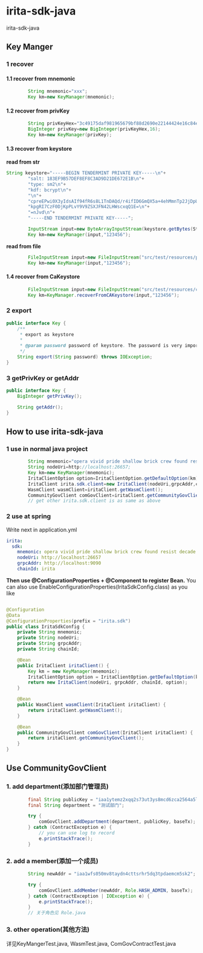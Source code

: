 # irita-sdk-java

irita-sdk-java

## Key Manger

### 1 recover

#### 1.1 recover from mnemonic

```java
        String mnemonic="xxx";
        Key km=new KeyManager(mnemonic);
```

#### 1.2 recover from privKey

```java
        String privKeyHex="3c49175daf981965679bf88d2690e22144424e16c84e9d397ddb58b63603eeec";
        BigInteger privKey=new BigInteger(privKeyHex,16);
        Key km=new KeyManager(privKey);
```

#### 1.3 recover from keystore

**read from str**

```java
String keystore="-----BEGIN TENDERMINT PRIVATE KEY-----\n"+
        "salt: 183EF9B57DEF8EF8C3AD9D21DE672E1B\n"+
        "type: sm2\n"+
        "kdf: bcrypt\n"+
        "\n"+
        "cpreEPwi0X3yIdsAIf94fR6s8L1TnDAQd/r4ifID6GmQX5a+4ehMmnTp2JjDpUe5\n"+
        "kpgRI7CzF0DjKpPLvY9V9ZSXJFN42LHWscxqQ1E=\n"+
        "=nJvd\n"+
        "-----END TENDERMINT PRIVATE KEY-----";

        InputStream input=new ByteArrayInputStream(keystore.getBytes(StandardCharsets.UTF_8));
        Key km=new KeyManager(input,"123456");
```

**read from file**

```java
        FileInputStream input=new FileInputStream("src/test/resources/priv.key");
        Key km=new KeyManager(input,"123456");
```

#### 1.4 recover from CaKeystore

```java
        FileInputStream input=new FileInputStream("src/test/resources/ca.JKS");
        Key km=KeyManager.recoverFromCAKeystore(input,"123456");
```

### 2 export

```java
public interface Key {
    /**
     * export as keystore
     *
     * @param password password of keystore. The password is very important for recovery, so never forget it
     */
    String export(String password) throws IOException;
}
```

### 3 getPrivKey or getAddr

```java
public interface Key {
    BigInteger getPrivKey();

    String getAddr();
}
```

## How to use irita-sdk-java

### 1 use in normal java project

```java
        String mnemonic="opera vivid pride shallow brick crew found resist decade neck expect apple chalk belt sick author know try tank detail tree impact hand best";
        String nodeUri=http://localhost:26657;
        Key km=new KeyManager(mnemonic);
        IritaClientOption option=IritaClientOption.getDefaultOption(km);
        IritaClient irita.sdk.client=new IritaClient(nodeUri,grpcAddr,chainId,option);
        WasmClient wasmClient=iritaClient.getWasmClient();
        CommunityGovClient comGovClient=iritaClient.getCommunityGovClient();
        // get other irita.sdk.client is as same as above
```

### 2 use at spring

Write next in application.yml

```yaml
irita:
  sdk:
    mnemonic: opera vivid pride shallow brick crew found resist decade neck expect apple chalk belt sick author know try tank detail tree impact hand best
    nodeUri: http://localhost:26657
    grpcAddr: http://localhost:9090
    chainId: irita
```

**Then use @ConfigurationProperties + @Component to register Bean.**
You can also use EnableConfigurationProperties(IritaSdkConfig.class) as you like

```java

@Configuration
@Data
@ConfigurationProperties(prefix = "irita.sdk")
public class IritaSdkConfig {
    private String mnemonic;
    private String nodeUri;
    private String grpcAddr;
    private String chainId;

    @Bean
    public IritaClient iritaClient() {
        Key km = new KeyManager(mnemonic);
        IritaClientOption option = IritaClientOption.getDefaultOption(km);
        return new IritaClient(nodeUri, grpcAddr, chainId, option);
    }

    @Bean
    public WasmClient wasmClient(IritaClient iritaClient) {
        return iritaClient.getWasmClient();
    }

    @Bean
    public CommunityGovClient comGovClient(IritaClient iritaClient) {
        return iritaClient.getCommunityGovClient();
    }
}
```
## Use CommunityGovClient

### 1. add department(添加部门管理员)

```java
        final String publicKey = "iaa1ytemz2xqq2s73ut3ys8mcd6zca2564a5lfhtm3";
        final String department = "测试部门";

        try {
            comGovClient.addDepartment(department, publicKey, baseTx);
        } catch (ContractException e) {
            // you can use log to record
            e.printStackTrace();
        }
```

### 2. add a member(添加一个成员)

```java
        String newAddr = "iaa1wfs050mv8taydn4cttsrhr5dq3tpdaemcm5sk2";

        try {
            comGovClient.addMember(newAddr, Role.HASH_ADMIN, baseTx);
        } catch (ContractException | IOException e) {
            e.printStackTrace();
        }
        // 关于角色见 Role.java
```

### 3. other operation(其他方法)

详见KeyMangerTest.java, WasmTest.java, ComGovContractTest.java
